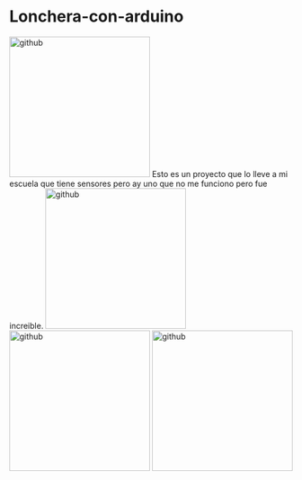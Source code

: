 # Lonchera-con-arduino
<img src='https://user-images.githubusercontent.com/96712493/175050977-0c2d0c25-6e73-48df-92de-0ca84791679b.png' alt='github' height='250px' />
Esto es un proyecto que lo lleve a mi escuela que tiene sensores pero ay uno que no me funciono pero fue increible.
<img src='https://user-images.githubusercontent.com/96712493/175056466-fe1b34b5-646a-4eda-a25c-b65e8bc3a426.png' alt='github' height='250px' />
<img src='https://user-images.githubusercontent.com/96712493/175056651-5957f4a3-9d76-4b42-8eaf-d3e626c0b788.png' alt='github' height='250px' />
<img src='https://user-images.githubusercontent.com/96712493/175056783-ba8ff22b-683d-4c6d-bed4-1609d281439f.png' alt='github' height='250px' />


